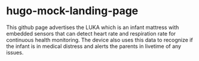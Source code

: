 # hugo-mock-landing-page

This github page advertises the LUKA which is an infant mattress with embedded sensors that can detect heart rate and respiration rate for continuous health monitoring. The device also uses this data to recognize if the infant is in medical distress and alerts the parents in livetime of any issues.
